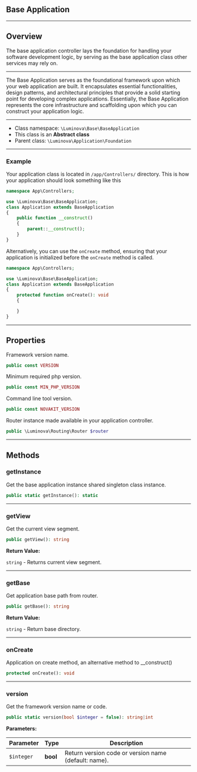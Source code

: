 ## Base Application

***

## Overview

The base application controller lays the foundation for handling your software development logic, by serving as the base application class other services may rely on.

***

The Base Application serves as the foundational framework upon which your web application are built. It encapsulates essential functionalities, design patterns, and architectural principles that provide a solid starting point for developing complex applications. Essentially, the Base Application represents the core infrastructure and scaffolding upon which you can construct your application logic.

***

* Class namespace: `\Luminova\Base\BaseApplication`
* This class is an **Abstract class**
* Parent class: `\Luminova\Application\Foundation`

***

### Example

Your application class is located in `/app/Controllers/` directory.
This is how your application should look something like this  

```php 
namespace App\Controllers;

use \Luminova\Base\BaseApplication;
class Application extends BaseApplication  
{
	public function __construct()
	{
		parent::__construct();
	}
}
```

Alternatively, you can use the `onCreate` method, ensuring that your application is initialized before the `onCreate` method is called.

```php 
namespace App\Controllers;

use \Luminova\Base\BaseApplication;
class Application extends BaseApplication  
{
	protected function onCreate(): void
	{

	}
}
```

***

## Properties

Framework version name.

```php
public const VERSION
```

Minimum required php version.

```php
public const MIN_PHP_VERSION
```

Command line tool version.

```php
public const NOVAKIT_VERSION
```

Router instance made available in your application controller.

```php
public \Luminova\Routing\Router $router
```

***

## Methods

###  getInstance

Get the base application instance shared singleton class instance.

```php
public static getInstance(): static
```

***

### getView

Get the current view segment.

```php
public getView(): string
```

**Return Value:**

`string` - Returns current view segment.

***

### getBase

Get application base path from router.

```php
public getBase(): string
```

**Return Value:**

`string` - Return base directory.

***

### onCreate

Application on create method, an alternative method to __construct()

```php
protected onCreate(): void
```

***

### version

Get the framework version name or code.

```php
public static version(bool $integer = false): string|int
```

**Parameters:**

| Parameter | Type | Description |
|-----------|------|-------------|
| `$integer` | **bool** | Return version code or version name (default: name). |